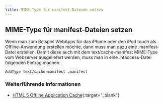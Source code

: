 ```yaml
---
title: MIME-Type für manifest-Dateien setzen
---
```


## MIME-Type für manifest-Dateien setzen

Wenn man zum Beispiel WebApps für das iPhone oder den iPod touch als Offline-Anwendung erstellen möchte,
dann muss man dazu eine .manifest-Datei erstellen. Damit diese auch mit dem text/cache-manifest MIME-Type
vom Webserver ausgeliefert werden, muss man in eine .htaccess-Datei folgenden Eintrag machen:

```
AddType text/cache-manifest .manifest
```

### Weiterführende Informationen

- [HTML 5 Offline Application Cache](https://developer.apple.com/library/archive/documentation/iPhone/Conceptual/SafariJSDatabaseGuide/OfflineApplicationCache/OfflineApplicationCache.html){:target="_blank"}
